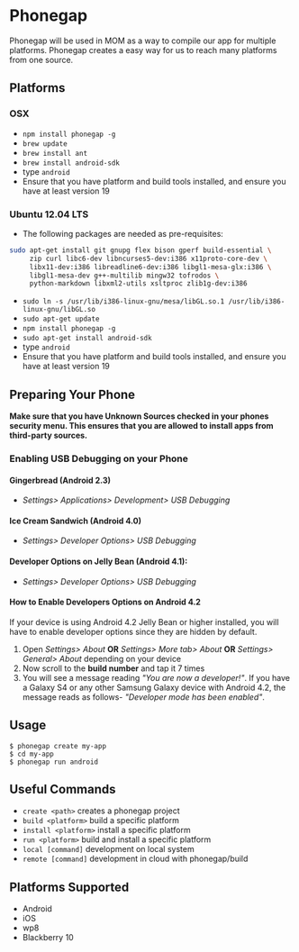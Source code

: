 Phonegap
====================

Phonegap will be used in MOM as a way to compile our app for multiple platforms.
Phonegap creates a easy way for us to reach many platforms from one source.


## Platforms
### OSX

- `npm install phonegap -g`
- `brew update`
- `brew install ant`
- `brew install android-sdk`
- type `android`
- Ensure that you have platform and build tools installed, and ensure you have at least version 19

### Ubuntu 12.04 LTS
- The following packages are needed as pre-requisites:

```bash
sudo apt-get install git gnupg flex bison gperf build-essential \
     zip curl libc6-dev libncurses5-dev:i386 x11proto-core-dev \
     libx11-dev:i386 libreadline6-dev:i386 libgl1-mesa-glx:i386 \
     libgl1-mesa-dev g++-multilib mingw32 tofrodos \
     python-markdown libxml2-utils xsltproc zlib1g-dev:i386
```
- `sudo ln -s /usr/lib/i386-linux-gnu/mesa/libGL.so.1 /usr/lib/i386-linux-gnu/libGL.so`
- `sudo apt-get update`
- `npm install phonegap -g`
- `sudo apt-get install android-sdk`
- type `android`
- Ensure that you have platform and build tools installed, and ensure you have at least version 19

## Preparing Your Phone

**Make sure that you have Unknown Sources checked in your phones security menu. This ensures that you
are allowed to install apps from third-party sources.**

### Enabling USB Debugging on your Phone

#### Gingerbread (Android 2.3)

- *Settings> Applications> Development> USB Debugging*

#### Ice Cream Sandwich (Android 4.0)

- *Settings> Developer Options> USB Debugging*

#### Developer Options on Jelly Bean (Android 4.1):

- *Settings> Developer Options> USB Debugging*

#### How to Enable Developers Options on Android 4.2

If your device is using Android 4.2 Jelly Bean or higher installed, you will have to enable developer options
since they are hidden by default.

1. Open *Settings> About* **OR** *Settings> More tab> About* **OR** *Settings> General> About* depending on your device
2. Now scroll to the **build number** and tap it 7 times
3. You will see a message reading *"You are now a developer!"*. If you have a Galaxy S4 or any other Samsung 
   Galaxy device with Android 4.2, the message reads as follows- *"Developer mode has been enabled"*.


## Usage
```
$ phonegap create my-app
$ cd my-app
$ phonegap run android
```

## Useful Commands
- `create <path>`    creates a phonegap project
- `build <platform>`    build a specific platform
- `install <platform>`    install a specific platform
- `run <platform>`    build and install a specific platform
- `local [command]`    development on local system
- `remote [command]`   development in cloud with phonegap/build

## Platforms Supported
- Android
- iOS
- wp8
- Blackberry 10





